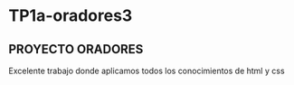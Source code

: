 # TP1a-oradores3
## PROYECTO ORADORES
Excelente trabajo donde aplicamos todos los conocimientos de html y css

